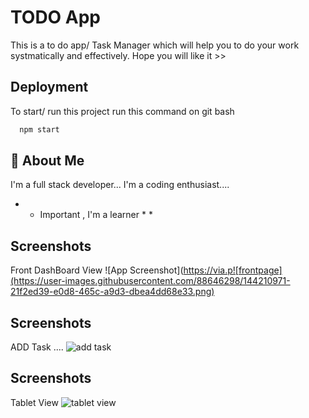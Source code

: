 
# TODO App 

This is a to do app/ Task Manager which will help you to 
do your work systmatically and effectively.
Hope you will like it >>


## Deployment

To start/ run this project run this command on git bash 

```bash
  npm start
```


## 🚀 About Me
I'm a full stack developer...
I'm a coding enthusiast....
* * Important , I'm a learner * *


## Screenshots
Front DashBoard View
![App Screenshot](https://via.p![frontpage](https://user-images.githubusercontent.com/88646298/144210971-21f2ed39-e0d8-465c-a9d3-dbea4dd68e33.png)

## Screenshots
ADD Task ....
![add task](https://user-images.githubusercontent.com/88646298/144211158-8a9da106-d7fe-4e0c-8491-4a12b3004222.png)

## Screenshots
Tablet View 
![tablet view](https://user-images.githubusercontent.com/88646298/144211297-0416392a-bdc5-481a-8287-7b5285d3a08e.png)
